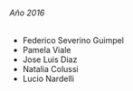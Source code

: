 ###### Año 2016

* Federico Severino Guimpel
* Pamela Viale
* Jose Luis Diaz
* Natalia Colussi
* Lucio Nardelli
